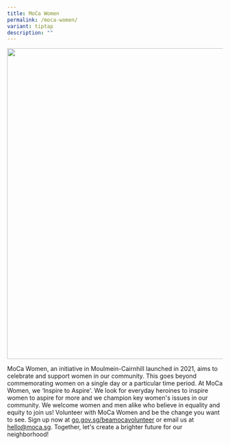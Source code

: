 ```yaml
---
title: MoCa Women
permalink: /moca-women/
variant: tiptap
description: ""
---
```

<div class="isomer-image-wrapper">
<img style="width: 725px; color: rgb(0, 0, 0); font-family: system-ui, -apple-system, &quot;system-ui&quot;, &quot;Segoe UI&quot;, Roboto, Oxygen, Ubuntu, Cantarell, &quot;Open Sans&quot;, &quot;Helvetica Neue&quot;, sans-serif; font-size: medium; font-style: normal; font-variant-ligatures: normal; font-variant-caps: normal; font-weight: 400; letter-spacing: normal; orphans: 2; text-align: start; text-indent: 0px; text-transform: none; widows: 2; word-spacing: 0px; -webkit-text-stroke-width: 0px; white-space: normal; text-decoration-thickness: initial; text-decoration-style: initial; text-decoration-color: initial;" height="auto" width="100%" src="https://moca.sgp1.cdn.digitaloceanspaces.com/Volunteer%20with%20Us/6569c08908c6f80c40213eb6_MoCa%2520Women.webp">
</div>
<p>MoCa Women, an initiative in Moulmein-Cairnhill launched in 2021, aims
to celebrate and support women in our community. This goes beyond commemorating
women on a single day or a particular time period. At MoCa Women, we ‘Inspire
to Aspire'. We look for everyday heroines to inspire women to aspire for
more and we champion key women's issues in our community. We welcome women
and men alike who believe in equality and equity to join us! Volunteer
with MoCa Women and be the change you want to see. Sign up now at <a href="http://go.gov.sg/beamocavolunteer" rel="noopener noreferrer nofollow" target="_blank">go.gov.sg/beamocavolunteer</a> or
email us at <a href="mailto:hello@moca.sg" rel="noopener noreferrer nofollow" target="_blank">hello@moca.sg</a>.
Together, let's create a brighter future for our neighborhood!</p>